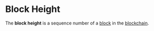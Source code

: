 # Block Height

The **block height** is a sequence number of a [block](/en/blockchain/block) in the [blockchain](/en/blockchain/blockchain).

